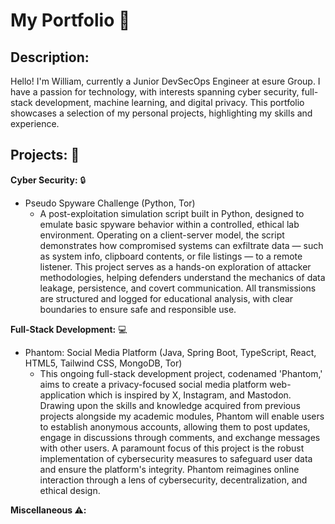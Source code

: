 # My Portfolio :page_facing_up:

## Description:
Hello! I'm William, currently a Junior DevSecOps Engineer at esure Group. I have a passion for technology, with interests spanning cyber security, full-stack development, machine learning, and digital privacy. This portfolio showcases a selection of my personal projects, highlighting my skills and experience.

## Projects: :file_folder:

**Cyber Security:** :lock:
 * Pseudo Spyware Challenge (Python, Tor)
    * A post-exploitation simulation script built in Python, designed to emulate basic spyware behavior within a controlled, ethical lab environment. Operating on a client-server model, the script demonstrates how compromised systems can exfiltrate data — such as system info, clipboard contents, or file listings — to a remote listener. This project serves as a hands-on exploration of attacker methodologies, helping defenders understand the mechanics of data leakage, persistence, and covert communication. All transmissions are structured and logged for educational analysis, with clear boundaries to ensure safe and responsible use.

**Full-Stack Development:** :computer:
* Phantom: Social Media Platform (Java, Spring Boot, TypeScript, React, HTML5, Tailwind CSS, MongoDB, Tor)
    * This ongoing full-stack development project, codenamed 'Phantom,' aims to create a privacy-focused social media platform web-application which is inspired by X, Instagram, and Mastodon. Drawing upon the skills and knowledge acquired from previous projects alongside my academic modules, Phantom will enable users to establish anonymous accounts, allowing them to post updates, engage in discussions through comments, and exchange messages with other users. A paramount focus of this project is the robust implementation of cybersecurity measures to safeguard user data and ensure the platform's integrity. Phantom reimagines online interaction through a lens of cybersecurity, decentralization, and ethical design.

**Miscellaneous :warning::**
